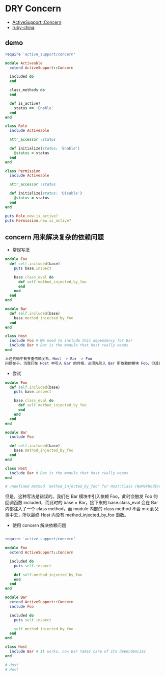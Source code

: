 # DRY Concern

- [ActiveSupport::Concern](https://api.rubyonrails.org/v6.0.3.3/classes/ActiveSupport/Concern.html#method-i-included)
- [ruby-china](https://ruby-china.org/topics/19812)

## demo

```ruby
require 'active_support/concern'

module Activeable
  extend ActiveSupport::Concern

  included do
  end

  class_methods do
  end

  def is_active?
    status == 'Enable'
  end
end

class Role
  include Activeable

  attr_accessor :status

  def initialize(status: 'Enable')
    @status = status
  end
end

class Permission
  include Activeable

  attr_accessor :status

  def initialize(status: 'Disable')
    @status = status
  end
end

puts Role.new.is_active?
puts Permission.new.is_active?
```

## concern 用来解决复杂的依赖问题

- 常规写法

```ruby
module Foo
  def self.included(base)
    puts base.inspect

    base.class_eval do
      def self.method_injected_by_foo
      end
    end
  end
end

module Bar
  def self.included(base)
    base.method_injected_by_foo
  end
end

class Host
  include Foo # We need to include this dependency for Bar
  include Bar # Bar is the module that Host really needs
end

```

```m
上述代码中有多重依赖关系，Host -> Bar -> Foo
问题在于，当我们在 Host 中引入 Bar 的时候，必须先引入 Bar 所依赖的模块 Foo，但其实 Host 并不关心 Bar 所依赖的东西。我们可以尝试在 Bar 中直接引入其 Foo。
```

- 尝试

```ruby
module Foo
  def self.included(base)
    puts base.inspect

    base.class_eval do
      def self.method_injected_by_foo
      end
    end
  end
end

module Bar
  include Foo

  def self.included(base)
    base.method_injected_by_foo
  end
end

class Host
  include Bar # Bar is the module that Host really needs
end

# undefined method `method_injected_by_foo' for Host:Class (NoMethodError)
```

但是，这种写法是错误的。我们在 Bar 模块中引入依赖 Foo，此时会触发 Foo 的回调函数 included，而此时的 base = Bar，接下来的 base.class_eval 会在 Bar 内部注入了一个 class method，而 module 内部的 class method 不会 mix 到父类中去，所以最终 Host 内没有 method_injected_by_foo 函数。

- 使用 concern 解决依赖问题

```ruby

require 'active_support/concern'

module Foo
  extend ActiveSupport::Concern

  included do
    puts self.inspect

    def self.method_injected_by_foo
    end
  end
end

module Bar
  extend ActiveSupport::Concern
  include Foo

  included do
    puts self.inspect

    self.method_injected_by_foo
  end
end

class Host
  include Bar # It works, now Bar takes care of its dependencies
end

# Host
# Host
```
